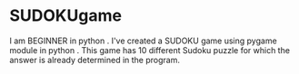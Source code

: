 # SUDOKUgame
I am BEGINNER in python . I've created a SUDOKU game using pygame module in python . This game has 10 different Sudoku puzzle for which the answer is already determined in the program. 
